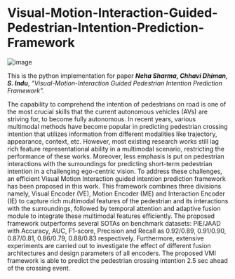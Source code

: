 # Visual-Motion-Interaction-Guided-Pedestrian-Intention-Prediction-Framework
![image](https://user-images.githubusercontent.com/41139808/222060458-2e3d6fd6-ccfc-4cbe-a6ef-fa5e8511fd7b.png)

This is the python implementation for paper ***Neha Sharma, Chhavi Dhiman, S. Indu***, *"Visual-Motion-Interaction Guided Pedestrian Intention Prediction Framework".*
 
The capability to comprehend the intention of
pedestrians on road is one of the most crucial skills that the current
autonomous vehicles (AVs) are striving for, to become fully
autonomous. In recent years, various multimodal methods have
become popular in predicting pedestrian crossing intention that
utilizes information from different modalities like trajectory,
appearance, context, etc. However, most existing research works
still lag rich feature representational ability in a multimodal
scenario, restricting the performance of these works. Moreover,
less emphasis is put on pedestrian interactions with the
surroundings for predicting short-term pedestrian intention in a
challenging ego-centric vision. To address these challenges, an
efficient Visual Motion Interaction guided intention prediction
framework has been proposed in this work. This framework
combines three divisions namely, Visual Encoder (VE), Motion
Encoder (ME) and Interaction Encoder (IE) to capture rich
multimodal features of the pedestrian and its interactions with the
surroundings, followed by temporal attention and adaptive fusion
module to integrate these multimodal features efficiently. The
proposed framework outperforms several SOTAs on benchmark
datasets: PIE/JAAD with Accuracy, AUC, F1-score, Precision and
Recall as 0.92/0.89, 0.91/0.90, 0.87/0.81, 0.86/0.79, 0.88/0.83
respectively. Furthermore, extensive experiments are carried out
to investigate the effect of different fusion architectures and design
parameters of all encoders. The proposed VMI framework is able
to predict the pedestrian crossing intention 2.5 sec ahead of the
crossing event. 
